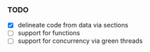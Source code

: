 ### TODO
- [x] delineate code from data via sections
- [ ] support for functions
- [ ] support for concurrency via green threads
